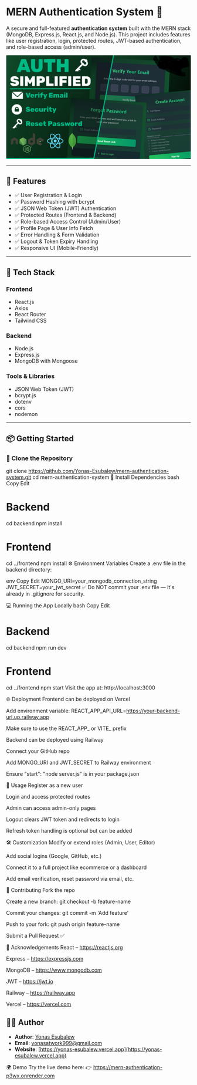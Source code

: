 # MERN Authentication System 🔐

A secure and full-featured **authentication system** built with the MERN stack (MongoDB, Express.js, React.js, and Node.js). This project includes features like user registration, login, protected routes, JWT-based authentication, and role-based access (admin/user).

![Homepage Screenshot](https://github.com/Yonas-Esubalew/MERN-Authentication/blob/master/screenshot-for-readme.png?raw=true)

---

## 🚀 Features

- ✅ User Registration & Login
- ✅ Password Hashing with bcrypt
- ✅ JSON Web Token (JWT) Authentication
- ✅ Protected Routes (Frontend & Backend)
- ✅ Role-based Access Control (Admin/User)
- ✅ Profile Page & User Info Fetch
- ✅ Error Handling & Form Validation
- ✅ Logout & Token Expiry Handling
- ✅ Responsive UI (Mobile-Friendly)

---

## 🧰 Tech Stack

### Frontend
- React.js
- Axios
- React Router
- Tailwind CSS

### Backend
- Node.js
- Express.js
- MongoDB with Mongoose

### Tools & Libraries
- JSON Web Token (JWT)
- bcrypt.js
- dotenv
- cors
- nodemon

---

## 📦 Getting Started

### 📁 Clone the Repository


git clone https://github.com/Yonas-Esubalew/mern-authentication-system.git
cd mern-authentication-system
🔧 Install Dependencies
bash
Copy
Edit
# Backend
cd backend
npm install

# Frontend
cd ../frontend
npm install
⚙️ Environment Variables
Create a .env file in the backend directory:

env
Copy
Edit
MONGO_URI=your_mongodb_connection_string
JWT_SECRET=your_jwt_secret
✅ Do NOT commit your .env file — it's already in .gitignore for security.

💻 Running the App Locally
bash
Copy
Edit
# Backend
cd backend
npm run dev

# Frontend
cd ../frontend
npm start
Visit the app at: http://localhost:3000

🌐 Deployment
Frontend can be deployed on Vercel

Add environment variable: REACT_APP_API_URL=https://your-backend-url.up.railway.app

Make sure to use the REACT_APP_ or VITE_ prefix

Backend can be deployed using Railway

Connect your GitHub repo

Add MONGO_URI and JWT_SECRET to Railway environment

Ensure "start": "node server.js" is in your package.json

🔐 Usage
Register as a new user

Login and access protected routes

Admin can access admin-only pages

Logout clears JWT token and redirects to login

Refresh token handling is optional but can be added

🛠 Customization
Modify or extend roles (Admin, User, Editor)

Add social logins (Google, GitHub, etc.)

Connect it to a full project like ecommerce or a dashboard

Add email verification, reset password via email, etc.

🤝 Contributing
Fork the repo

Create a new branch: git checkout -b feature-name

Commit your changes: git commit -m 'Add feature'

Push to your fork: git push origin feature-name

Submit a Pull Request ✅

📢 Acknowledgements
React – https://reactjs.org

Express – https://expressjs.com

MongoDB – https://www.mongodb.com

JWT – https://jwt.io

Railway – https://railway.app

Vercel – https://vercel.com

## 👨‍💻 Author

- **Author**: [Yonas Esubalew](https://github.com/Yonas-Esubalew)  
- **Email**: yonasatwork999@gmail.com  
- **Website**: [https://yonas-esubalew.vercel.app](https://yonas-esubalew.vercel.app)

🌍 Demo
Try the live demo here:
👉 https://mern-authentication-p3wx.onrender.com
